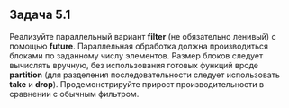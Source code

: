 ## Задача 5.1

Реализуйте параллельный вариант **filter** (не обязательно ленивый) с помощью **future**.
Параллельная обработка должна производиться блоками по заданному числу элементов. Размер
блоков следует вычислять вручную, без использования готовых функций вроде **partition** (для
разделения последовательности следует использовать **take** и **drop**). Продемонстрируйте прирост
производительности в сравнении с обычным фильтром.
